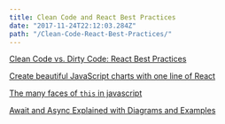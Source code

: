 ```yaml
---
title: Clean Code and React Best Practices
date: "2017-11-24T22:12:03.284Z"
path: "/Clean-Code-React-Best-Practices/"
---
```




[Clean Code vs. Dirty Code: React Best Practices](http://americanexpress.io/clean-code-dirty-code/)

[Create beautiful JavaScript charts with one line of React](https://www.chartkick.com/react)

[The many faces of `this` in javascript](https://blog.pragmatists.com/the-many-faces-of-this-in-javascript-5f8be40df52e)

[Await and Async Explained with Diagrams and Examples](http://nikgrozev.com/2017/10/01/async-await/)